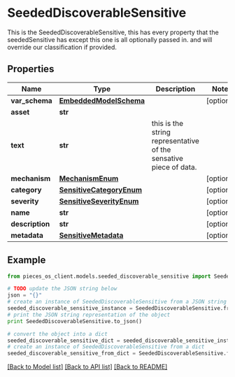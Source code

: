# SeededDiscoverableSensitive

This is the SeededDiscoverableSensitive, this has every property that the seededSensitive has except this one is all optionally passed in. and will override our classification if provided.

## Properties
Name | Type | Description | Notes
------------ | ------------- | ------------- | -------------
**var_schema** | [**EmbeddedModelSchema**](EmbeddedModelSchema.md) |  | [optional] 
**asset** | **str** |  | 
**text** | **str** | this is the string representative of the sensative piece of data. | 
**mechanism** | [**MechanismEnum**](MechanismEnum.md) |  | [optional] 
**category** | [**SensitiveCategoryEnum**](SensitiveCategoryEnum.md) |  | [optional] 
**severity** | [**SensitiveSeverityEnum**](SensitiveSeverityEnum.md) |  | [optional] 
**name** | **str** |  | [optional] 
**description** | **str** |  | [optional] 
**metadata** | [**SensitiveMetadata**](SensitiveMetadata.md) |  | [optional] 

## Example

```python
from pieces_os_client.models.seeded_discoverable_sensitive import SeededDiscoverableSensitive

# TODO update the JSON string below
json = "{}"
# create an instance of SeededDiscoverableSensitive from a JSON string
seeded_discoverable_sensitive_instance = SeededDiscoverableSensitive.from_json(json)
# print the JSON string representation of the object
print SeededDiscoverableSensitive.to_json()

# convert the object into a dict
seeded_discoverable_sensitive_dict = seeded_discoverable_sensitive_instance.to_dict()
# create an instance of SeededDiscoverableSensitive from a dict
seeded_discoverable_sensitive_from_dict = SeededDiscoverableSensitive.from_dict(seeded_discoverable_sensitive_dict)
```
[[Back to Model list]](../README.md#documentation-for-models) [[Back to API list]](../README.md#documentation-for-api-endpoints) [[Back to README]](../README.md)


